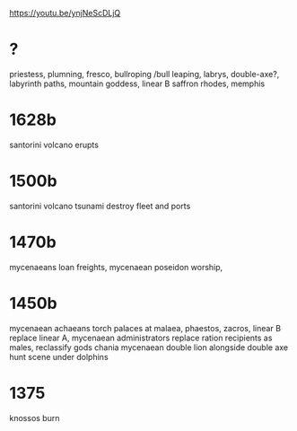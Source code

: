 
https://youtu.be/ynjNeScDLjQ
# ?
priestess,
plumning,
fresco, 
bullroping /bull leaping, 
labrys, double-axe?, 
labyrinth paths, 
mountain goddess, 
linear B
saffron
rhodes, 
memphis
# 1628b
santorini volcano erupts
# 1500b
santorini volcano tsunami destroy fleet and ports
# 1470b
mycenaeans loan freights, 
mycenaean poseidon worship, 
# 1450b
mycenaean achaeans torch palaces at malaea, phaestos, zacros, 
linear B replace linear A, 
mycenaean administrators replace ration recipients as males, reclassify gods
chania
mycenaean double lion alongside double axe
hunt scene under dolphins
# 1375 
knossos burn